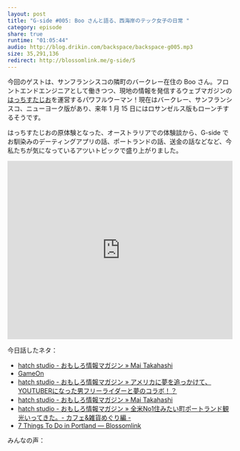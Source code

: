 ```yaml
---
layout: post
title: "G-side #005: Boo さんと語る、西海岸のテック女子の日常 "
category: episode
share: true
runtime: "01:05:44"
audio: http://blog.drikin.com/backspace/backspace-g005.mp3
size: 35,291,136
redirect: http://blossomlink.me/g-side/5
---
```

<div class="col sqs-col-12 span-12"><div class="sqs-block html-block sqs-block-html" data-block-type="2" id="block-yui_3_17_2_1_1449991004221_18321"><div class="sqs-block-content"><p>今回のゲストは、サンフランシスコの隣町のバークレー在住の Boo さん。フロントエンドエンジニアとして働きつつ、現地の情報を発信するウェブマガジンの<a target="_blank" href="http://hatchstudioinc.com/">はっちすたじお</a>を運営するパワフルウーマン！現在はバークレー、サンフランシスコ、ニューヨーク版があり、来年 1 月 15 日にはロサンゼルス版もローンチするそうです。</p><p>はっちすたじおの原体験となった、オーストラリアでの体験談から、G-side でお馴染みのデーティングアプリの話、ポートランドの話、送金の話などなど、今私たちが気になっているアツいトピックで盛り上がりました。</p></div></div><div class="sqs-block embed-block sqs-block-embed" data-block-json="{&quot;hSize&quot;:null,&quot;floatDir&quot;:null,&quot;url&quot;:&quot;https://soundcloud.com/backspacefm/backspacefm-g005&quot;,&quot;version&quot;:1,&quot;type&quot;:&quot;rich&quot;,&quot;height&quot;:400,&quot;width&quot;:&quot;100%&quot;,&quot;title&quot;:&quot;backspace.fm g005 by drikin&quot;,&quot;description&quot;:&quot;&quot;,&quot;html&quot;:&quot;<iframe width=\&quot;100%\&quot; height=\&quot;400\&quot; scrolling=\&quot;no\&quot; frameborder=\&quot;no\&quot; src=\&quot;https://w.soundcloud.com/player/?visual=true&amp;amp;url=https%3A%2F%2Fapi.soundcloud.com%2Ftracks%2F237201179&amp;amp;show_artwork=true&amp;amp;callback=YUI.Env.JSONP.yui_3_17_2_1_1449991004221_17417&amp;amp;wmode=opaque\&quot;></iframe>&quot;,&quot;authorName&quot;:&quot;drikin&quot;,&quot;authorUrl&quot;:&quot;https://soundcloud.com/backspacefm&quot;,&quot;providerName&quot;:&quot;SoundCloud&quot;,&quot;providerUrl&quot;:&quot;http://soundcloud.com&quot;,&quot;thumbnailUrl&quot;:&quot;http://i1.sndcdn.com/artworks-000139283423-ojc7if-t500x500.jpg&quot;,&quot;resolveObject&quot;:&quot;Audio&quot;,&quot;resolvedBy&quot;:&quot;soundcloud&quot;,&quot;resolved&quot;:true}" data-block-type="22" id="block-yui_3_17_2_1_1449991004221_16772"><div class="sqs-block-content" id="yui_3_17_2_1_1450036365266_151"><div class="intrinsic" style="max-width:100%"><div class="embed-block-wrapper embed-block-provider-SoundCloud" style="padding-bottom:Infinity%;"><iframe scrolling="no" data-image-dimensions="0x400" src="https://w.soundcloud.com/player/?visual=true&amp;url=https%3A%2F%2Fapi.soundcloud.com%2Ftracks%2F237201179&amp;show_artwork=true&amp;callback=YUI.Env.JSONP.yui_3_17_2_1_1449991004221_17417&amp;wmode=opaque" width="100%" data-embed="true" frameborder="no" height="400"></iframe></div></div></div></div><div class="sqs-block html-block sqs-block-html" data-block-type="2" id="block-yui_3_17_2_1_1449991004221_23899"><div class="sqs-block-content"><p>今日話したネタ：</p></div></div><div class="sqs-block markdown-block sqs-block-markdown" data-block-type="44" id="block-yui_3_17_2_1_1449991004221_24691"><div class="sqs-block-content"><ul>
<li><a href="http://hatchstudioinc.com/archives/author/mait">hatch studio - おもしろ情報マガジン » Mai Takahashi</a></li>
<li><a href="http://getgameonapp.com/">GameOn</a></li>
<li><a href="http://hatchstudioinc.com/archives/12219">hatch studio - おもしろ情報マガジン » アメリカに夢を追っかけて、YOUTUBERになった男フリーライダーと夢のコラボ！？</a></li>
<li><a href="http://hatchstudioinc.com/archives/author/mait">hatch studio - おもしろ情報マガジン » Mai Takahashi</a></li>
<li><a href="http://hatchstudioinc.com/archives/11571">hatch studio - おもしろ情報マガジン » 全米No1住みたい町ポートランド観光いってきた。- カフェ&amp;雑貨めぐり編 -</a></li>
<li><a href="http://blossomlink.me/blog/2015726/7-things-to-do-in-portland">7 Things To Do in Portland — Blossomlink</a></li>
</ul></div></div><div class="sqs-block html-block sqs-block-html" data-block-type="2" id="block-yui_3_17_2_1_1449991004221_27407"><div class="sqs-block-content"><p>みんなの声：</p></div></div><div class="sqs-block embed-block sqs-block-embed" data-block-json="{&quot;hSize&quot;:null,&quot;floatDir&quot;:null,&quot;url&quot;:&quot;https://twitter.com/ridersoke/status/675862110857891845&quot;,&quot;cache_age&quot;:&quot;3153600000&quot;,&quot;height&quot;:null,&quot;version&quot;:&quot;1.0&quot;,&quot;type&quot;:&quot;rich&quot;,&quot;html&quot;:&quot;<blockquote class=\&quot;twitter-tweet\&quot;><p lang=\&quot;ja\&quot; dir=\&quot;ltr\&quot;>G-side\u3067\u4E00\u5BF8\u8A71\u984C\u306B\u306A\u3063\u3066\u305F\u306E\u30B3\u30EC\u304B <a href=\&quot;https://twitter.com/hashtag/backspacefm?src=hash\&quot;>#backspacefm</a> <a href=\&quot;https://t.co/vcRZkBJINS\&quot;>https://t.co/vcRZkBJINS</a></p>\u2014 ridersoke (@ridersoke) <a href=\&quot;https://twitter.com/ridersoke/status/675862110857891845\&quot;>December 13, 2015</a></blockquote>\n<script async=\&quot;\&quot; src=\&quot;//platform.twitter.com/widgets.js\&quot; charset=\&quot;utf-8\&quot;></script>&quot;,&quot;width&quot;:550,&quot;authorName&quot;:&quot;ridersoke&quot;,&quot;authorUrl&quot;:&quot;https://twitter.com/ridersoke&quot;,&quot;providerName&quot;:&quot;Twitter&quot;,&quot;providerUrl&quot;:&quot;https://twitter.com&quot;,&quot;resolveObject&quot;:&quot;Tweet&quot;,&quot;resolvedBy&quot;:&quot;twitter&quot;,&quot;resolved&quot;:true}" data-block-type="22" id="block-yui_3_17_2_1_1449991004221_28027"><div class="sqs-block-content" id="yui_3_17_2_1_1450036365266_154" style="visibility: visible; opacity: 1; height: auto;"><iframe id="twitter-widget-0" scrolling="no" frameborder="0" allowtransparency="true" allowfullscreen="true" class="twitter-tweet twitter-tweet-rendered" style="position: static; visibility: visible; display: block; width: 100%; height: 180.766px; padding: 0px; border: none; max-width: 500px; min-width: 220px; margin-top: 10px; margin-bottom: 10px;" data-tweet-id="675862110857891845" title="Twitter Tweet"></iframe>
<script async="" src="//platform.twitter.com/widgets.js" charset="utf-8"></script></div></div><div class="sqs-block embed-block sqs-block-embed" data-block-json="{&quot;hSize&quot;:null,&quot;floatDir&quot;:null,&quot;url&quot;:&quot;https://twitter.com/_yukiabe/status/675216658705883136&quot;,&quot;cache_age&quot;:&quot;3153600000&quot;,&quot;height&quot;:null,&quot;version&quot;:&quot;1.0&quot;,&quot;type&quot;:&quot;rich&quot;,&quot;html&quot;:&quot;<blockquote class=\&quot;twitter-tweet\&quot;><p lang=\&quot;ja\&quot; dir=\&quot;ltr\&quot;>\u5927\u597D\u304D\u306A\u30D6\u30FC\u3055\u3093\u304C\u30B2\u30B9\u30C8\u3067\u51FA\u3066\u3044\u305F\u306E\u3067\u3001<a href=\&quot;https://twitter.com/hashtag/backspacefm?src=hash\&quot;>#backspacefm</a> \u805E\u3044\u3066\u3044\u305F\u3089\u3001\u30B5\u30F3\u30D5\u30E9\u30F3\u30B7\u30B9\u30B3\u3001\u307B\u3093\u3068\u306B\u3044\u308D\u3093\u306A\u30B5\u30FC\u30D3\u30B9\u305F\u304F\u3055\u3093\u3042\u3063\u3066\u3042\u306E\u8FBA\u306B\u4F4F\u3080\u306E\u3082\u307B\u3093\u3068\u697D\u3057\u305D\u3046\u3060\u306A\u3068\u601D\u3063\u305F\u301C\u3002\u5BB6\u8CC3\u9AD8\u3044\u3051\u3069w \u30CB\u30E5\u30FC\u30E8\u30FC\u30AF\u306B\u3082\u3042\u308B\u3068\u601D\u3046\u3051\u3069\u30EA\u30B5\u30FC\u30C1\u8FFD\u3044\u3064\u3044\u3066\u3044\u306A\u3044\u306E\u3060\u2026</p>\u2014 yuki (@_yukiabe) <a href=\&quot;https://twitter.com/_yukiabe/status/675216658705883136\&quot;>December 11, 2015</a></blockquote>\n<script async=\&quot;\&quot; src=\&quot;//platform.twitter.com/widgets.js\&quot; charset=\&quot;utf-8\&quot;></script>&quot;,&quot;width&quot;:550,&quot;authorName&quot;:&quot;yuki&quot;,&quot;authorUrl&quot;:&quot;https://twitter.com/_yukiabe&quot;,&quot;providerName&quot;:&quot;Twitter&quot;,&quot;providerUrl&quot;:&quot;https://twitter.com&quot;,&quot;resolveObject&quot;:&quot;Tweet&quot;,&quot;resolvedBy&quot;:&quot;twitter&quot;,&quot;resolved&quot;:true}" data-block-type="22" id="block-yui_3_17_2_1_1449991004221_29256"><div class="sqs-block-content" id="yui_3_17_2_1_1450036365266_156" style="visibility: visible; opacity: 1; height: auto;"><iframe id="twitter-widget-1" scrolling="no" frameborder="0" allowtransparency="true" allowfullscreen="true" class="twitter-tweet twitter-tweet-rendered" style="position: static; visibility: visible; display: block; width: 100%; height: 246.766px; padding: 0px; border: none; max-width: 500px; min-width: 220px; margin-top: 10px; margin-bottom: 10px;" data-tweet-id="675216658705883136" title="Twitter Tweet"></iframe>
<script async="" src="//platform.twitter.com/widgets.js" charset="utf-8"></script></div></div><div class="sqs-block embed-block sqs-block-embed" data-block-json="{&quot;hSize&quot;:null,&quot;floatDir&quot;:null,&quot;url&quot;:&quot;https://twitter.com/jammin/status/675215048588029952&quot;,&quot;cache_age&quot;:&quot;3153600000&quot;,&quot;height&quot;:null,&quot;version&quot;:&quot;1.0&quot;,&quot;type&quot;:&quot;rich&quot;,&quot;html&quot;:&quot;<blockquote class=\&quot;twitter-tweet\&quot;><p lang=\&quot;ja\&quot; dir=\&quot;ltr\&quot;>\u6700\u8FD1\u51FA\u6765\u308B\u307F\u305F\u3044\u3067\u3059\u2502OS\u6700\u65B0\u7248LINE\u3067\u65E2\u8AAD\u3092\u4ED8\u3051\u305A\u306B\u30E1\u30C3\u30BB\u30FC\u30B8\u3092\u8AAD\u3080\u3053\u3068\u304C\u53EF\u80FD\u306B\uFF01 <a href=\&quot;https://t.co/80esJtCz2b\&quot;>https://t.co/80esJtCz2b</a>\n <a href=\&quot;https://twitter.com/hashtag/backspacefm?src=hash\&quot;>#backspacefm</a></p>\u2014 jammin1970 (@jammin) <a href=\&quot;https://twitter.com/jammin/status/675215048588029952\&quot;>December 11, 2015</a></blockquote>\n<script async=\&quot;\&quot; src=\&quot;//platform.twitter.com/widgets.js\&quot; charset=\&quot;utf-8\&quot;></script>&quot;,&quot;width&quot;:550,&quot;authorName&quot;:&quot;jammin1970&quot;,&quot;authorUrl&quot;:&quot;https://twitter.com/jammin&quot;,&quot;providerName&quot;:&quot;Twitter&quot;,&quot;providerUrl&quot;:&quot;https://twitter.com&quot;,&quot;resolveObject&quot;:&quot;Tweet&quot;,&quot;resolvedBy&quot;:&quot;twitter&quot;,&quot;resolved&quot;:true}" data-block-type="22" id="block-yui_3_17_2_1_1449991004221_30036"><div class="sqs-block-content" id="yui_3_17_2_1_1450036365266_158" style="visibility: visible; opacity: 1; height: auto;"><iframe id="twitter-widget-2" scrolling="no" frameborder="0" allowtransparency="true" allowfullscreen="true" class="twitter-tweet twitter-tweet-rendered" style="position: static; visibility: visible; display: block; width: 100%; height: 202.766px; padding: 0px; border: none; max-width: 500px; min-width: 220px; margin-top: 10px; margin-bottom: 10px;" data-tweet-id="675215048588029952" title="Twitter Tweet"></iframe>
<script async="" src="//platform.twitter.com/widgets.js" charset="utf-8"></script></div></div><div class="sqs-block embed-block sqs-block-embed" data-block-json="{&quot;hSize&quot;:null,&quot;floatDir&quot;:null,&quot;url&quot;:&quot;https://twitter.com/dohan18/status/675213755408625664&quot;,&quot;cache_age&quot;:&quot;3153600000&quot;,&quot;height&quot;:null,&quot;version&quot;:&quot;1.0&quot;,&quot;type&quot;:&quot;rich&quot;,&quot;html&quot;:&quot;<blockquote class=\&quot;twitter-tweet\&quot;><p lang=\&quot;ja\&quot; dir=\&quot;ltr\&quot;>LINE\u30DA\u30A4\u3068\u306F\u9055\u3046\u3093\u3067\u3059\u304B\u306D\uFF1F<a href=\&quot;https://t.co/hZB6KFPcGw\&quot;>https://t.co/hZB6KFPcGw</a> <a href=\&quot;https://twitter.com/hashtag/backspacefm?src=hash\&quot;>#backspacefm</a></p>\u2014 \u3069\u306F\u3093 (@dohan18) <a href=\&quot;https://twitter.com/dohan18/status/675213755408625664\&quot;>December 11, 2015</a></blockquote>\n<script async=\&quot;\&quot; src=\&quot;//platform.twitter.com/widgets.js\&quot; charset=\&quot;utf-8\&quot;></script>&quot;,&quot;width&quot;:550,&quot;authorName&quot;:&quot;\u3069\u306F\u3093&quot;,&quot;authorUrl&quot;:&quot;https://twitter.com/dohan18&quot;,&quot;providerName&quot;:&quot;Twitter&quot;,&quot;providerUrl&quot;:&quot;https://twitter.com&quot;,&quot;resolveObject&quot;:&quot;Tweet&quot;,&quot;resolvedBy&quot;:&quot;twitter&quot;,&quot;resolved&quot;:true}" data-block-type="22" id="block-yui_3_17_2_1_1449991004221_30813"><div class="sqs-block-content" id="yui_3_17_2_1_1450036365266_160" style="visibility: visible; opacity: 1; height: auto;"><iframe id="twitter-widget-3" scrolling="no" frameborder="0" allowtransparency="true" allowfullscreen="true" class="twitter-tweet twitter-tweet-rendered" style="position: static; visibility: visible; display: block; width: 100%; height: 349.734px; padding: 0px; border: none; max-width: 500px; min-width: 220px; margin-top: 10px; margin-bottom: 10px;" data-tweet-id="675213755408625664" title="Twitter Tweet"></iframe>
<script async="" src="//platform.twitter.com/widgets.js" charset="utf-8"></script></div></div><div class="sqs-block embed-block sqs-block-embed" data-block-json="{&quot;hSize&quot;:null,&quot;floatDir&quot;:null,&quot;url&quot;:&quot;https://twitter.com/toshi_ca214/status/675213673288368128&quot;,&quot;cache_age&quot;:&quot;3153600000&quot;,&quot;height&quot;:null,&quot;version&quot;:&quot;1.0&quot;,&quot;type&quot;:&quot;rich&quot;,&quot;html&quot;:&quot;<blockquote class=\&quot;twitter-tweet\&quot;><p lang=\&quot;ja\&quot; dir=\&quot;ltr\&quot;>\u65E5\u672C\u306FLINEPAY \u3042\u308B\u3088\u306D <a href=\&quot;https://twitter.com/hashtag/backspacefm?src=hash\&quot;>#backspacefm</a></p>\u2014 \u304B\u3053\u3044 (@toshi_ca214) <a href=\&quot;https://twitter.com/toshi_ca214/status/675213673288368128\&quot;>December 11, 2015</a></blockquote>\n<script async=\&quot;\&quot; src=\&quot;//platform.twitter.com/widgets.js\&quot; charset=\&quot;utf-8\&quot;></script>&quot;,&quot;width&quot;:550,&quot;authorName&quot;:&quot;\u304B\u3053\u3044&quot;,&quot;authorUrl&quot;:&quot;https://twitter.com/toshi_ca214&quot;,&quot;providerName&quot;:&quot;Twitter&quot;,&quot;providerUrl&quot;:&quot;https://twitter.com&quot;,&quot;resolveObject&quot;:&quot;Tweet&quot;,&quot;resolvedBy&quot;:&quot;twitter&quot;,&quot;resolved&quot;:true}" data-block-type="22" id="block-yui_3_17_2_1_1449991004221_31590"><div class="sqs-block-content" id="yui_3_17_2_1_1450036365266_162" style="visibility: visible; opacity: 1; height: auto;"><iframe id="twitter-widget-4" scrolling="no" frameborder="0" allowtransparency="true" allowfullscreen="true" class="twitter-tweet twitter-tweet-rendered" style="position: static; visibility: visible; display: block; width: 100%; height: 158.766px; padding: 0px; border: none; max-width: 500px; min-width: 220px; margin-top: 10px; margin-bottom: 10px;" data-tweet-id="675213673288368128" title="Twitter Tweet"></iframe>
<script async="" src="//platform.twitter.com/widgets.js" charset="utf-8"></script></div></div><div class="sqs-block embed-block sqs-block-embed" data-block-json="{&quot;hSize&quot;:null,&quot;floatDir&quot;:null,&quot;url&quot;:&quot;https://twitter.com/wombat959/status/675211317821759488&quot;,&quot;cache_age&quot;:&quot;3153600000&quot;,&quot;height&quot;:null,&quot;version&quot;:&quot;1.0&quot;,&quot;type&quot;:&quot;rich&quot;,&quot;html&quot;:&quot;<blockquote class=\&quot;twitter-tweet\&quot;><p lang=\&quot;ja\&quot; dir=\&quot;ltr\&quot;>\u72AC\u306E\u5199\u771F\u306F\u3001\u305D\u3046\u3044\u3046\u610F\u5473\u304B\u3042(^_^;)\u6B62\u3081\u3088\u3046\u304B\u306A <a href=\&quot;https://twitter.com/hashtag/backspacefm?src=hash\&quot;>#backspacefm</a></p>\u2014 \u30A6\u30A9\u30F3\u30D0\u30C3\u30C8 (@wombat959) <a href=\&quot;https://twitter.com/wombat959/status/675211317821759488\&quot;>December 11, 2015</a></blockquote>\n<script async=\&quot;\&quot; src=\&quot;//platform.twitter.com/widgets.js\&quot; charset=\&quot;utf-8\&quot;></script>&quot;,&quot;width&quot;:550,&quot;authorName&quot;:&quot;\u30A6\u30A9\u30F3\u30D0\u30C3\u30C8&quot;,&quot;authorUrl&quot;:&quot;https://twitter.com/wombat959&quot;,&quot;providerName&quot;:&quot;Twitter&quot;,&quot;providerUrl&quot;:&quot;https://twitter.com&quot;,&quot;resolveObject&quot;:&quot;Tweet&quot;,&quot;resolvedBy&quot;:&quot;twitter&quot;,&quot;resolved&quot;:true}" data-block-type="22" id="block-yui_3_17_2_1_1449991004221_32371"><div class="sqs-block-content" id="yui_3_17_2_1_1450036365266_164" style="visibility: visible; opacity: 1; height: auto;"><iframe id="twitter-widget-5" scrolling="no" frameborder="0" allowtransparency="true" allowfullscreen="true" class="twitter-tweet twitter-tweet-rendered" style="position: static; visibility: visible; display: block; width: 100%; height: 180.766px; padding: 0px; border: none; max-width: 500px; min-width: 220px; margin-top: 10px; margin-bottom: 10px;" data-tweet-id="675211317821759488" title="Twitter Tweet"></iframe>
<script async="" src="//platform.twitter.com/widgets.js" charset="utf-8"></script></div></div><div class="sqs-block embed-block sqs-block-embed" data-block-json="{&quot;hSize&quot;:null,&quot;floatDir&quot;:null,&quot;url&quot;:&quot;https://twitter.com/ridersoke/status/675211002196189185&quot;,&quot;cache_age&quot;:&quot;3153600000&quot;,&quot;height&quot;:null,&quot;version&quot;:&quot;1.0&quot;,&quot;type&quot;:&quot;rich&quot;,&quot;html&quot;:&quot;<blockquote class=\&quot;twitter-tweet\&quot;><p lang=\&quot;ja\&quot; dir=\&quot;ltr\&quot;>\u732B\u306F\u3044\u308B\u304C\u3001\u72AC\u306F\u5C45\u306A\u3044... <a href=\&quot;https://twitter.com/hashtag/backspacefm?src=hash\&quot;>#backspacefm</a></p>\u2014 ridersoke (@ridersoke) <a href=\&quot;https://twitter.com/ridersoke/status/675211002196189185\&quot;>December 11, 2015</a></blockquote>\n<script async=\&quot;\&quot; src=\&quot;//platform.twitter.com/widgets.js\&quot; charset=\&quot;utf-8\&quot;></script>&quot;,&quot;width&quot;:550,&quot;authorName&quot;:&quot;ridersoke&quot;,&quot;authorUrl&quot;:&quot;https://twitter.com/ridersoke&quot;,&quot;providerName&quot;:&quot;Twitter&quot;,&quot;providerUrl&quot;:&quot;https://twitter.com&quot;,&quot;resolveObject&quot;:&quot;Tweet&quot;,&quot;resolvedBy&quot;:&quot;twitter&quot;,&quot;resolved&quot;:true}" data-block-type="22" id="block-yui_3_17_2_1_1449991004221_33148"><div class="sqs-block-content" id="yui_3_17_2_1_1450036365266_166" style="visibility: visible; opacity: 1; height: auto;"><iframe id="twitter-widget-6" scrolling="no" frameborder="0" allowtransparency="true" allowfullscreen="true" class="twitter-tweet twitter-tweet-rendered" style="position: static; visibility: visible; display: block; width: 100%; height: 158.766px; padding: 0px; border: none; max-width: 500px; min-width: 220px; margin-top: 10px; margin-bottom: 10px;" data-tweet-id="675211002196189185" title="Twitter Tweet"></iframe>
<script async="" src="//platform.twitter.com/widgets.js" charset="utf-8"></script></div></div><div class="sqs-block embed-block sqs-block-embed" data-block-json="{&quot;hSize&quot;:null,&quot;floatDir&quot;:null,&quot;url&quot;:&quot;https://twitter.com/toshi_ca214/status/675209006055600129&quot;,&quot;cache_age&quot;:&quot;3153600000&quot;,&quot;height&quot;:null,&quot;version&quot;:&quot;1.0&quot;,&quot;type&quot;:&quot;rich&quot;,&quot;html&quot;:&quot;<blockquote class=\&quot;twitter-tweet\&quot;><p lang=\&quot;ja\&quot; dir=\&quot;ltr\&quot;>\u51FA\u4F1A\u3044\u2026\uFF1F\u3000\uFF08\u7B11\uFF09\u3000<a href=\&quot;https://twitter.com/hashtag/backspacefm?src=hash\&quot;>#backspacefm</a></p>\u2014 \u304B\u3053\u3044 (@toshi_ca214) <a href=\&quot;https://twitter.com/toshi_ca214/status/675209006055600129\&quot;>December 11, 2015</a></blockquote>\n<script async=\&quot;\&quot; src=\&quot;//platform.twitter.com/widgets.js\&quot; charset=\&quot;utf-8\&quot;></script>&quot;,&quot;width&quot;:550,&quot;authorName&quot;:&quot;\u304B\u3053\u3044&quot;,&quot;authorUrl&quot;:&quot;https://twitter.com/toshi_ca214&quot;,&quot;providerName&quot;:&quot;Twitter&quot;,&quot;providerUrl&quot;:&quot;https://twitter.com&quot;,&quot;resolveObject&quot;:&quot;Tweet&quot;,&quot;resolvedBy&quot;:&quot;twitter&quot;,&quot;resolved&quot;:true}" data-block-type="22" id="block-yui_3_17_2_1_1449991004221_33925"><div class="sqs-block-content" id="yui_3_17_2_1_1450036365266_168" style="visibility: visible; opacity: 1; height: auto;"><iframe id="twitter-widget-7" scrolling="no" frameborder="0" allowtransparency="true" allowfullscreen="true" class="twitter-tweet twitter-tweet-rendered" style="position: static; visibility: visible; display: block; width: 100%; height: 158.766px; padding: 0px; border: none; max-width: 500px; min-width: 220px; margin-top: 10px; margin-bottom: 10px;" data-tweet-id="675209006055600129" title="Twitter Tweet"></iframe>
<script async="" src="//platform.twitter.com/widgets.js" charset="utf-8"></script></div></div><div class="sqs-block embed-block sqs-block-embed" data-block-json="{&quot;hSize&quot;:null,&quot;floatDir&quot;:null,&quot;url&quot;:&quot;https://twitter.com/necoec/status/675203640567717888&quot;,&quot;cache_age&quot;:&quot;3153600000&quot;,&quot;height&quot;:null,&quot;version&quot;:&quot;1.0&quot;,&quot;type&quot;:&quot;rich&quot;,&quot;html&quot;:&quot;<blockquote class=\&quot;twitter-tweet\&quot;><p lang=\&quot;ja\&quot; dir=\&quot;ltr\&quot;>\u30DF\u30EC\u30CB\u30A2\u30EB\u4E16\u4EE3 <a href=\&quot;https://twitter.com/hashtag/backspacefm?src=hash\&quot;>#backspacefm</a></p>\u2014 neco (@necoec) <a href=\&quot;https://twitter.com/necoec/status/675203640567717888\&quot;>December 11, 2015</a></blockquote>\n<script async=\&quot;\&quot; src=\&quot;//platform.twitter.com/widgets.js\&quot; charset=\&quot;utf-8\&quot;></script>&quot;,&quot;width&quot;:550,&quot;authorName&quot;:&quot;neco&quot;,&quot;authorUrl&quot;:&quot;https://twitter.com/necoec&quot;,&quot;providerName&quot;:&quot;Twitter&quot;,&quot;providerUrl&quot;:&quot;https://twitter.com&quot;,&quot;resolveObject&quot;:&quot;Tweet&quot;,&quot;resolvedBy&quot;:&quot;twitter&quot;,&quot;resolved&quot;:true}" data-block-type="22" id="block-yui_3_17_2_1_1449991004221_34704"><div class="sqs-block-content" id="yui_3_17_2_1_1450036365266_170" style="visibility: visible; opacity: 1; height: auto;"><iframe id="twitter-widget-8" scrolling="no" frameborder="0" allowtransparency="true" allowfullscreen="true" class="twitter-tweet twitter-tweet-rendered" style="position: static; visibility: visible; display: block; width: 100%; height: 158.766px; padding: 0px; border: none; max-width: 500px; min-width: 220px; margin-top: 10px; margin-bottom: 10px;" data-tweet-id="675203640567717888" title="Twitter Tweet"></iframe>
<script async="" src="//platform.twitter.com/widgets.js" charset="utf-8"></script></div></div><div class="sqs-block embed-block sqs-block-embed" data-block-json="{&quot;hSize&quot;:null,&quot;floatDir&quot;:null,&quot;url&quot;:&quot;https://twitter.com/wg99js19/status/675202774515236865&quot;,&quot;cache_age&quot;:&quot;3153600000&quot;,&quot;height&quot;:null,&quot;version&quot;:&quot;1.0&quot;,&quot;type&quot;:&quot;rich&quot;,&quot;html&quot;:&quot;<blockquote class=\&quot;twitter-tweet\&quot;><p lang=\&quot;ja\&quot; dir=\&quot;ltr\&quot;>\u304A\u30B7\u30E3\u30F3\u30C6\u30A3\u3001\u6BBA\u3055\u308C\u305F \u3001\u4F7F\u308F\u308C\u308B\u30EF\u30FC\u30C9\u304C\u9762\u767D\u3044(^ ^)\u3002<a href=\&quot;https://twitter.com/hashtag/backspacefm?src=hash\&quot;>#backspacefm</a></p>\u2014 Shuji Tanaka (@wg99js19) <a href=\&quot;https://twitter.com/wg99js19/status/675202774515236865\&quot;>December 11, 2015</a></blockquote>\n<script async=\&quot;\&quot; src=\&quot;//platform.twitter.com/widgets.js\&quot; charset=\&quot;utf-8\&quot;></script>&quot;,&quot;width&quot;:550,&quot;authorName&quot;:&quot;Shuji Tanaka&quot;,&quot;authorUrl&quot;:&quot;https://twitter.com/wg99js19&quot;,&quot;providerName&quot;:&quot;Twitter&quot;,&quot;providerUrl&quot;:&quot;https://twitter.com&quot;,&quot;resolveObject&quot;:&quot;Tweet&quot;,&quot;resolvedBy&quot;:&quot;twitter&quot;,&quot;resolved&quot;:true}" data-block-type="22" id="block-yui_3_17_2_1_1449991004221_35481"><div class="sqs-block-content" id="yui_3_17_2_1_1450036365266_172" style="visibility: visible; opacity: 1; height: auto;"><iframe id="twitter-widget-9" scrolling="no" frameborder="0" allowtransparency="true" allowfullscreen="true" class="twitter-tweet twitter-tweet-rendered" style="position: static; visibility: visible; display: block; width: 100%; height: 180.766px; padding: 0px; border: none; max-width: 500px; min-width: 220px; margin-top: 10px; margin-bottom: 10px;" data-tweet-id="675202774515236865" title="Twitter Tweet"></iframe>
<script async="" src="//platform.twitter.com/widgets.js" charset="utf-8"></script></div></div><div class="sqs-block embed-block sqs-block-embed" data-block-json="{&quot;hSize&quot;:null,&quot;floatDir&quot;:null,&quot;url&quot;:&quot;https://twitter.com/drikin/status/675200120137367553&quot;,&quot;cache_age&quot;:&quot;3153600000&quot;,&quot;height&quot;:null,&quot;version&quot;:&quot;1.0&quot;,&quot;type&quot;:&quot;rich&quot;,&quot;html&quot;:&quot;<blockquote class=\&quot;twitter-tweet\&quot;><p lang=\&quot;ja\&quot; dir=\&quot;ltr\&quot;>G-side\u306E\u307F\u3093\u306A\u306E\u5F85\u6A5F\u611F\u304C\u3059\u3054\u3044\u306A\uFF01\u3082\u304650\u4EBA\u4EE5\u4E0A\u805E\u3044\u3066\u308B\uFF01 <a href=\&quot;https://t.co/3eTUpusooo\&quot;>https://t.co/3eTUpusooo</a> <a href=\&quot;https://twitter.com/hashtag/backspacefm?src=hash\&quot;>#backspacefm</a></p>\u2014 Kohichi Aoki (@drikin) <a href=\&quot;https://twitter.com/drikin/status/675200120137367553\&quot;>December 11, 2015</a></blockquote>\n<script async=\&quot;\&quot; src=\&quot;//platform.twitter.com/widgets.js\&quot; charset=\&quot;utf-8\&quot;></script>&quot;,&quot;width&quot;:550,&quot;authorName&quot;:&quot;Kohichi Aoki&quot;,&quot;authorUrl&quot;:&quot;https://twitter.com/drikin&quot;,&quot;providerName&quot;:&quot;Twitter&quot;,&quot;providerUrl&quot;:&quot;https://twitter.com&quot;,&quot;resolveObject&quot;:&quot;Tweet&quot;,&quot;resolvedBy&quot;:&quot;twitter&quot;,&quot;resolved&quot;:true}" data-block-type="22" id="block-yui_3_17_2_1_1449991004221_36268"><div class="sqs-block-content" id="yui_3_17_2_1_1450036365266_174" style="visibility: visible; opacity: 1; height: auto;"><iframe id="twitter-widget-10" scrolling="no" frameborder="0" allowtransparency="true" allowfullscreen="true" class="twitter-tweet twitter-tweet-rendered" style="position: static; visibility: visible; display: block; width: 100%; height: 320.703px; padding: 0px; border: none; max-width: 500px; min-width: 220px; margin-top: 10px; margin-bottom: 10px;" data-tweet-id="675200120137367553" title="Twitter Tweet"></iframe>
<script async="" src="//platform.twitter.com/widgets.js" charset="utf-8"></script></div></div><div class="sqs-block html-block sqs-block-html" data-block-type="2" id="block-yui_3_17_2_1_1449991004221_28110"><div class="sqs-block-content"><p id="yui_3_17_2_1_1449991004221_28093"><br></p></div></div></div>
